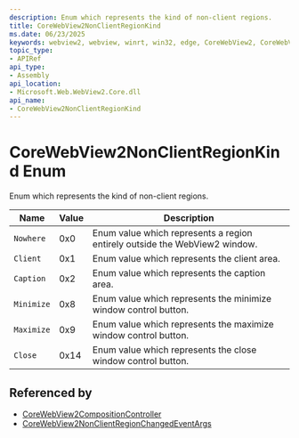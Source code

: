 ```yaml
---
description: Enum which represents the kind of non-client regions.
title: CoreWebView2NonClientRegionKind
ms.date: 06/23/2025
keywords: webview2, webview, winrt, win32, edge, CoreWebView2, CoreWebView2Controller, browser control, edge html, CoreWebView2NonClientRegionKind
topic_type:
- APIRef
api_type:
- Assembly
api_location:
- Microsoft.Web.WebView2.Core.dll
api_name:
- CoreWebView2NonClientRegionKind
---
```


# CoreWebView2NonClientRegionKind Enum

Enum which represents the kind of non-client regions.

| Name |  Value | Description |
|--|--|--|
|`Nowhere` | 0x0  |  Enum value which represents a region entirely outside the WebView2 window.|
|`Client` | 0x1  |  Enum value which represents the client area.|
|`Caption` | 0x2  |  Enum value which represents the caption area.|
|`Minimize` | 0x8  |  Enum value which represents the minimize window control button.|
|`Maximize` | 0x9  |  Enum value which represents the maximize window control button.|
|`Close` | 0x14  |  Enum value which represents the close window control button.|


## Referenced by

- [CoreWebView2CompositionController](corewebview2compositioncontroller.md)
- [CoreWebView2NonClientRegionChangedEventArgs](corewebview2nonclientregionchangedeventargs.md)
